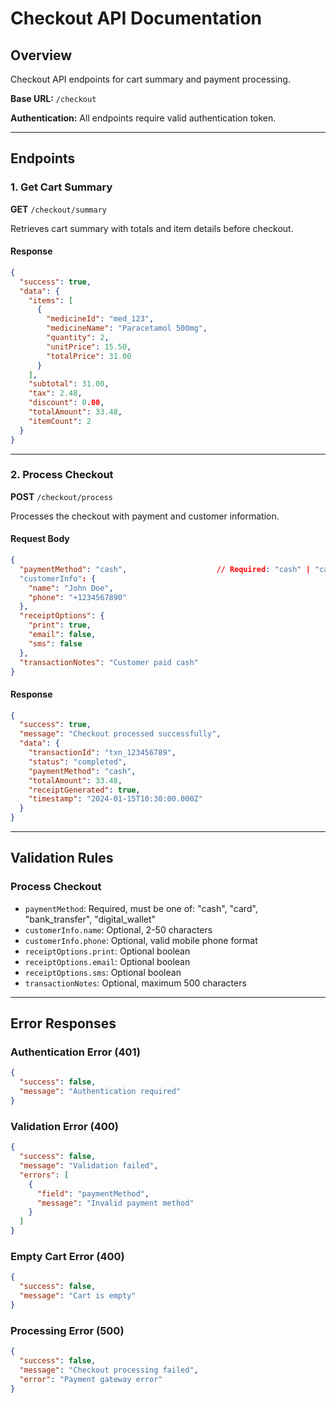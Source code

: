 # Checkout API Documentation

## Overview
Checkout API endpoints for cart summary and payment processing.

**Base URL:** `/checkout`

**Authentication:** All endpoints require valid authentication token.

---

## Endpoints

### 1. Get Cart Summary
**GET** `/checkout/summary`

Retrieves cart summary with totals and item details before checkout.

#### Response
```json
{
  "success": true,
  "data": {
    "items": [
      {
        "medicineId": "med_123",
        "medicineName": "Paracetamol 500mg",
        "quantity": 2,
        "unitPrice": 15.50,
        "totalPrice": 31.00
      }
    ],
    "subtotal": 31.00,
    "tax": 2.48,
    "discount": 0.00,
    "totalAmount": 33.48,
    "itemCount": 2
  }
}
```

---

### 2. Process Checkout
**POST** `/checkout/process`

Processes the checkout with payment and customer information.

#### Request Body
```json
{
  "paymentMethod": "cash",                    // Required: "cash" | "card" | "bank_transfer" | "digital_wallet"
  "customerInfo": {                           
    "name": "John Doe",                       
    "phone": "+1234567890"                   
  },
  "receiptOptions": {                         
    "print": true,                            
    "email": false,                           
    "sms": false                             
  },
  "transactionNotes": "Customer paid cash"   
}
```

#### Response
```json
{
  "success": true,
  "message": "Checkout processed successfully",
  "data": {
    "transactionId": "txn_123456789",
    "status": "completed",
    "paymentMethod": "cash",
    "totalAmount": 33.48,
    "receiptGenerated": true,
    "timestamp": "2024-01-15T10:30:00.000Z"
  }
}
```

---

## Validation Rules

### Process Checkout
- `paymentMethod`: Required, must be one of: "cash", "card", "bank_transfer", "digital_wallet"
- `customerInfo.name`: Optional, 2-50 characters
- `customerInfo.phone`: Optional, valid mobile phone format
- `receiptOptions.print`: Optional boolean
- `receiptOptions.email`: Optional boolean
- `receiptOptions.sms`: Optional boolean
- `transactionNotes`: Optional, maximum 500 characters

---

## Error Responses

### Authentication Error (401)
```json
{
  "success": false,
  "message": "Authentication required"
}
```

### Validation Error (400)
```json
{
  "success": false,
  "message": "Validation failed",
  "errors": [
    {
      "field": "paymentMethod",
      "message": "Invalid payment method"
    }
  ]
}
```

### Empty Cart Error (400)
```json
{
  "success": false,
  "message": "Cart is empty"
}
```

### Processing Error (500)
```json
{
  "success": false,
  "message": "Checkout processing failed",
  "error": "Payment gateway error"
}
```